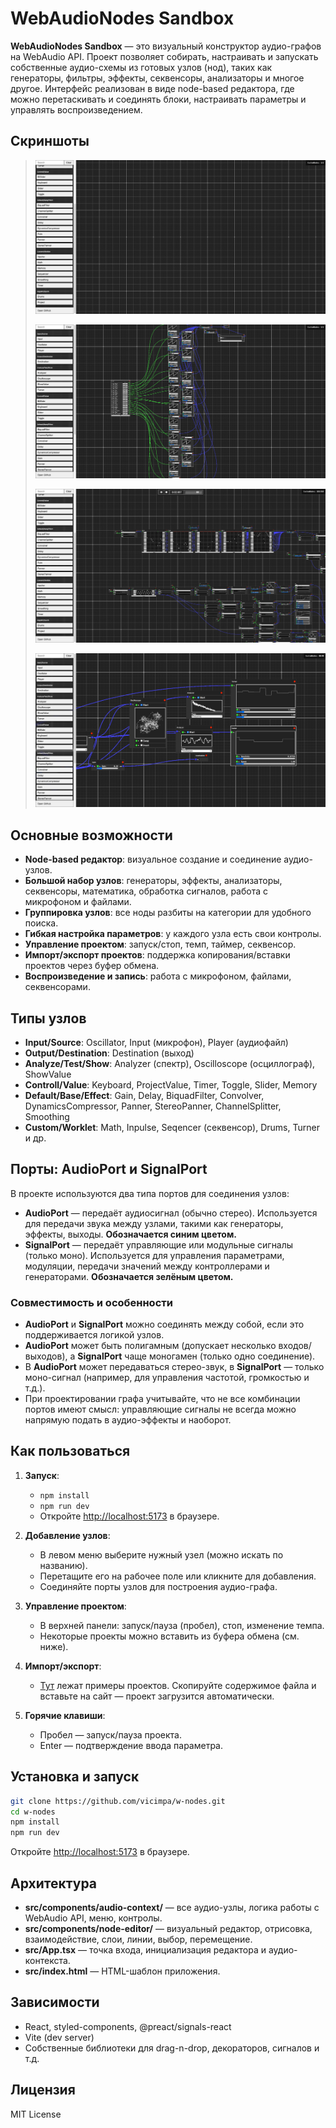 # WebAudioNodes Sandbox

**WebAudioNodes Sandbox** — это визуальный конструктор аудио-графов на WebAudio API. Проект позволяет собирать, настраивать и запускать собственные аудио-схемы из готовых узлов (нод), таких как генераторы, фильтры, эффекты, секвенсоры, анализаторы и многое другое. Интерфейс реализован в виде node-based редактора, где можно перетаскивать и соединять блоки, настраивать параметры и управлять воспроизведением.

## Скриншоты

> ![](screen/screen1.png)
>
> ![](screen/screen2.png)
>
> ![](screen/screen3.png)
>
> ![](screen/screen4.png)

## Основные возможности

- **Node-based редактор**: визуальное создание и соединение аудио-узлов.
- **Большой набор узлов**: генераторы, эффекты, анализаторы, секвенсоры, математика, обработка сигналов, работа с микрофоном и файлами.
- **Группировка узлов**: все ноды разбиты на категории для удобного поиска.
- **Гибкая настройка параметров**: у каждого узла есть свои контролы.
- **Управление проектом**: запуск/стоп, темп, таймер, секвенсор.
- **Импорт/экспорт проектов**: поддержка копирования/вставки проектов через буфер обмена.
- **Воспроизведение и запись**: работа с микрофоном, файлами, секвенсорами.

## Типы узлов

- **Input/Source**: Oscillator, Input (микрофон), Player (аудиофайл)
- **Output/Destination**: Destination (выход)
- **Analyze/Test/Show**: Analyzer (спектр), Oscilloscope (осциллограф), ShowValue
- **Controll/Value**: Keyboard, ProjectValue, Timer, Toggle, Slider, Memory
- **Default/Base/Effect**: Gain, Delay, BiquadFilter, Convolver, DynamicsCompressor, Panner, StereoPanner, ChannelSplitter, Smoothing
- **Custom/Worklet**: Math, Inpulse, Seqencer (секвенсор), Drums, Turner и др.

## Порты: AudioPort и SignalPort

В проекте используются два типа портов для соединения узлов:

- **AudioPort** — передаёт аудиосигнал (обычно стерео). Используется для передачи звука между узлами, такими как генераторы, эффекты, выходы. **Обозначается синим цветом.**
- **SignalPort** — передаёт управляющие или модульные сигналы (только моно). Используется для управления параметрами, модуляции, передачи значений между контроллерами и генераторами. **Обозначается зелёным цветом.**

### Совместимость и особенности
- **AudioPort** и **SignalPort** можно соединять между собой, если это поддерживается логикой узлов.
- **AudioPort** может быть полигамным (допускает несколько входов/выходов), а **SignalPort** чаще моногамен (только одно соединение).
- В **AudioPort** может передаваться стерео-звук, в **SignalPort** — только моно-сигнал (например, для управления частотой, громкостью и т.д.).
- При проектировании графа учитывайте, что не все комбинации портов имеют смысл: управляющие сигналы не всегда можно напрямую подать в аудио-эффекты и наоборот.

## Как пользоваться

1. **Запуск**:  
   - `npm install`
   - `npm run dev`
   - Откройте [http://localhost:5173](http://localhost:5173) в браузере.

2. **Добавление узлов**:  
   - В левом меню выберите нужный узел (можно искать по названию).
   - Перетащите его на рабочее поле или кликните для добавления.
   - Соединяйте порты узлов для построения аудио-графа.

3. **Управление проектом**:  
   - В верхней панели: запуск/пауза (пробел), стоп, изменение темпа.
   - Некоторые проекты можно вставить из буфера обмена (см. ниже).

4. **Импорт/экспорт**:  
   - [Тут](https://drive.google.com/drive/folders/1L9rbsji8xAWgx-6N4uCMX2BMtWbhR34m) лежат примеры проектов. Скопируйте содержимое файла и вставьте на сайт — проект загрузится автоматически.

5. **Горячие клавиши**:
   - Пробел — запуск/пауза проекта.
   - Enter — подтверждение ввода параметра.

## Установка и запуск

```bash
git clone https://github.com/vicimpa/w-nodes.git
cd w-nodes
npm install
npm run dev
```

Откройте [http://localhost:5173](http://localhost:5173) в браузере.

## Архитектура

- **src/components/audio-context/** — все аудио-узлы, логика работы с WebAudio API, меню, контролы.
- **src/components/node-editor/** — визуальный редактор, отрисовка, взаимодействие, слои, линии, выбор, перемещение.
- **src/App.tsx** — точка входа, инициализация редактора и аудио-контекста.
- **src/index.html** — HTML-шаблон приложения.

## Зависимости

- React, styled-components, @preact/signals-react
- Vite (dev server)
- Собственные библиотеки для drag-n-drop, декораторов, сигналов и т.д.

## Лицензия

MIT License